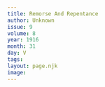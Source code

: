 ```yaml
---
title: Remorse And Repentance
author: Unknown
issue: 9
volume: 8
year: 1916
month: 31
day: V
tags:
layout: page.njk
image:
---
```

